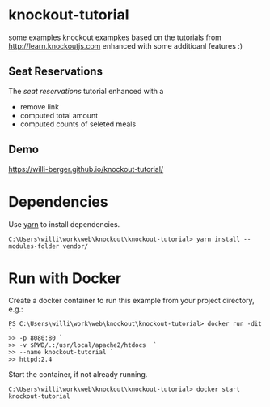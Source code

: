 # knockout-tutorial
some examples knockout exampkes based on the tutorials from http://learn.knockoutjs.com enhanced with some additioanl features :)

## Seat Reservations
The *seat reservations* tutorial enhanced with a
* remove link
* computed total amount
* computed counts of seleted meals


## Demo
https://willi-berger.github.io/knockout-tutorial/

# Dependencies

Use [yarn](https://classic.yarnpkg.com) to install dependencies.

```
C:\Users\willi\work\web\knockout\knockout-tutorial> yarn install --modules-folder vendor/
```

# Run with Docker
Create a docker container to run this example from your project directory, e.g.:
```
PS C:\Users\willi\work\web\knockout\knockout-tutorial> docker run -dit `
>> -p 8080:80 `
>> -v $PWD/.:/usr/local/apache2/htdocs  `
>> --name knockout-tutorial `
>> httpd:2.4
```
Start the container, if not already running.
```
C:\Users\willi\work\web\knockout\knockout-tutorial> docker start knockout-tutorial
```

